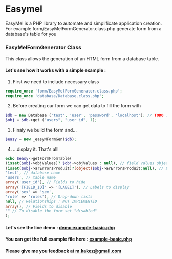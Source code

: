 # Easymel
EasyMel is a PHP library to automate and simplificate application creation. For example form/EasyMelFormGenerator.class.php generate form from a database's table for you

### EasyMelFormGenerator Class

This class allows the generation of an HTML form from a database table.

#### Let's see how it works with a simple example :

1. First we need to include necessary class
```php
require_once 'form/EasyMelFormGenerator.class.php';
require_once 'database/Database.class.php';
```

2. Before creating our form we can get data to fill the form with
```php
$db = new Database ('test', 'user', 'password', 'localhost'); // TODO : Implement singleton
$obj = $db->get ("users", "user_id", 1);
```
 
3. Finaly we build the form and...
```php
$easy = new _easyMFormGen($db);
```

4. ...display it. That's all!
```php
echo $easy->getFormFromTable(
(isset($obj->objValues)? $obj->objValues : null), // field values object
(isset($obj->arErrorsProduit)?(object)$obj->arErrorsProduit:null), // Errors : Convert error array to object
'test', // database name
'users', // table name
array('user_id'), // Fields to hide
array('[FIELD_ID]' => '[LABEL]'), // Labels to display
array('sex' => 'sex',
'role' => 'roles'), // Drop-down lists
null, // Relationships : NOT IMPLEMENTED
array(), // Fields to disable
"" // To disable the form set "disabled"
);
```
#### Let's see the live demo : [demo example-basic.php](http://mandien.hd.free.fr/prod/easymel/example-basic.php)

#### You can get the full example file here : [example-basic.php](https://github.com/mandienk/easymel/blob/master/example-basic.php)

#### Please give me you feedback at <m.kakez@gmail.com>


